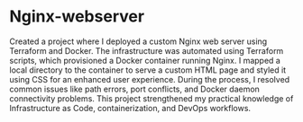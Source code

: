 # Nginx-webserver
Created a project where I deployed a custom Nginx web server using Terraform and Docker. The infrastructure was automated using Terraform scripts, which provisioned a Docker container running Nginx. I mapped a local directory to the container to serve a custom HTML page and styled it using CSS for an enhanced user experience. During the process, I resolved common issues like path errors, port conflicts, and Docker daemon connectivity problems. This project strengthened my practical knowledge of Infrastructure as Code, containerization, and DevOps workflows.
